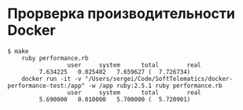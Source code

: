# Прорверка производительности Docker

    $ make
		ruby performance.rb
					 user     system      total        real
			 7.634225   0.025402   7.659627 (  7.726734)
		docker run -it -v "/Users/sergei/Code/SoftTelematics/docker-performance-test:/app" -w /app ruby:2.5.1 ruby performance.rb
					 user     system      total        real
			 5.690000   0.010000   5.700000 (  5.720901)
